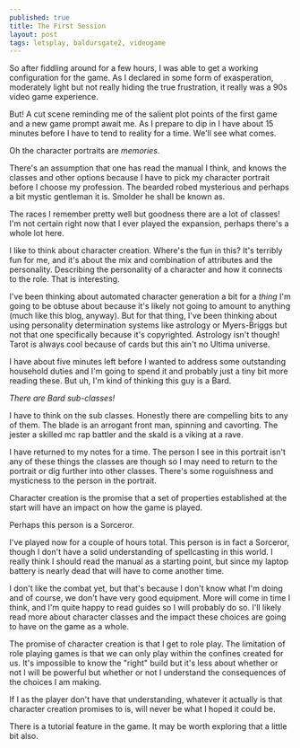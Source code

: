 ```yaml
---
published: true
title: The First Session
layout: post
tags: letsplay, baldursgate2, videogame
---
```

So after fiddling around for a few hours, I was able to get a working configuration for the game. As I declared in some form of exasperation, moderately light but not really hiding the true frustration, it really was a 90s video game experience.

But! A cut scene reminding me of the salient plot points of the first game and a new game prompt await me. As I prepare to dip in I have about 15 minutes before I have to tend to reality for a time. We'll see what comes.

Oh the character portraits are _memories_.

There's an assumption that one has read the manual I think, and knows the classes and other options because I have to pick my character portrait before I choose my profession. The bearded robed mysterious and perhaps a bit mystic gentleman it is. Smolder he shall be known as.

The races I remember pretty well but goodness there are a lot of classes! I'm not certain right now that I ever played the expansion, perhaps there's a whole lot here. 

I like to think about character creation. Where's the fun in this? It's terribly fun for me, and it's about the mix and combination of attributes and the personality. Describing the personality of a character and how it connects to the role. That is interesting. 

I've been thinking about automated character generation a bit for a _thing_ I'm going to be obtuse about because it's likely not going to amount to anything (much like this blog, anyway). But for that thing, I've been thinking about using personality determination systems like astrology or Myers-Briggs but not that one specifically because it's copyrighted. Astrology isn't though! Tarot is always cool because of cards but this ain't no Ultima universe.

I have about five minutes left before I wanted to address some outstanding household duties and I'm going to spend it and probably just a tiny bit more reading these. But uh, I'm kind of thinking this guy is a Bard.

_There are Bard sub-classes!_

I have to think on the sub classes. Honestly there are compelling bits to any of them. The blade is an arrogant front man, spinning and cavorting. The jester a skilled mc rap battler and the skald is a viking at a rave. 

I have returned to my notes for a time. The person I see in this portrait isn't any of these things the classes are though so I may need to return to the portrait or dig further into other classes. There's some roguishness and mysticness to the person in the portrait. 

Character creation is the promise that a set of properties established at the start will have an impact on how the game is played. 

Perhaps this person is a Sorceror.

I've played now for a couple of hours total. This person is in fact a Sorceror, though I don't have a solid understanding of spellcasting in this world. I really think I should read the manual as a starting point, but since my laptop battery is nearly dead that will have to come another time.

I don't like the combat yet, but that's because I don't know what I'm doing and of course, we don't have very good equipment. More will come in time I think, and I'm quite happy to read guides so I will probably do so. I'll likely read more about character classes and the impact these choices are going to have on the game as a whole.

The promise of character creation is that I get to role play. The limitation of role playing games is that we can only play within the confines created for us. It's impossible to know the "right" build but it's less about whether or not I will be powerful but whether or not I understand the consequences of the choices I am making. 

If I as the player don't have that understanding, whatever it actually is that character creation promises to is, will never be what I hoped it could be.

There is a tutorial feature in the game. It may be worth exploring that a little bit also. 